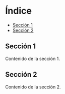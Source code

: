 # Índice  
- [Sección 1](#sección-1)  
- [Sección 2](#sección-2)  

## Sección 1  
Contenido de la sección 1.  

## Sección 2  
Contenido de la sección 2.  
